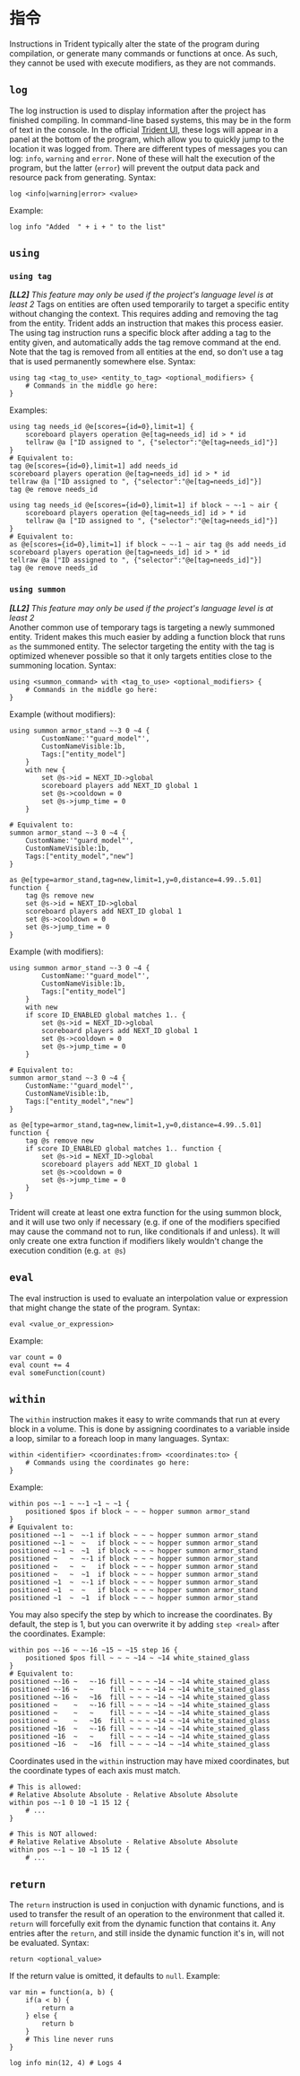 # 指令
Instructions in Trident typically alter the state of the program during compilation, or generate many commands or functions at once. As such, they cannot be used with execute modifiers, as they are not commands.
## `log`
The log instruction is used to display information after the project has finished compiling. In command-line based systems, this may be in the form of text in the console. In the official [Trident UI](), these logs will appear in a panel at the bottom of the program, which allow you to quickly jump to the location it was logged from.
There are different types of messages you can log: `info`, `warning` and `error`.
None of these will halt the execution of the program, but the latter (`error`) will prevent the output data pack and resource pack from generating.
Syntax:
```tdn
log <info|warning|error> <value>
```
Example:
```tdn
log info "Added  " + i + " to the list"
```

## `using`
### `using tag`
*__[LL2]__ This feature may only be used if the project's language level is at least 2*
Tags on entities are often used temporarily to target a specific entity without changing the context. This requires adding and removing the tag from the entity. Trident adds an instruction that makes this process easier. The using tag instruction runs a specific block after adding a tag to the entity given, and automatically adds the tag remove command at the end. Note that the tag is removed from all entities at the end, so don't use a tag that is used permanently somewhere else.
Syntax:
```tdn
using tag <tag_to_use> <entity_to_tag> <optional_modifiers> {
    # Commands in the middle go here:
}
```
Examples:
```tdn
using tag needs_id @e[scores={id=0},limit=1] {
    scoreboard players operation @e[tag=needs_id] id > * id
    tellraw @a ["ID assigned to ", {"selector":"@e[tag=needs_id]"}]
}
# Equivalent to:
tag @e[scores={id=0},limit=1] add needs_id
scoreboard players operation @e[tag=needs_id] id > * id
tellraw @a ["ID assigned to ", {"selector":"@e[tag=needs_id]"}]
tag @e remove needs_id
```
```tdn
using tag needs_id @e[scores={id=0},limit=1] if block ~ ~-1 ~ air {
    scoreboard players operation @e[tag=needs_id] id > * id
    tellraw @a ["ID assigned to ", {"selector":"@e[tag=needs_id]"}]
}
# Equivalent to:
as @e[scores={id=0},limit=1] if block ~ ~-1 ~ air tag @s add needs_id
scoreboard players operation @e[tag=needs_id] id > * id
tellraw @a ["ID assigned to ", {"selector":"@e[tag=needs_id]"}]
tag @e remove needs_id
```

### `using summon`
*__[LL2]__ This feature may only be used if the project's language level is at least 2*  
Another common use of temporary tags is targeting a newly summoned entity. Trident makes this much easier by adding a function block that runs `as` the summoned entity. The selector targeting the entity with the tag is optimized whenever possible so that it only targets entities close to the summoning location.
Syntax:
```tdn
using <summon_command> with <tag_to_use> <optional_modifiers> {
    # Commands in the middle go here:
}
```
Example (without modifiers):
```tdn
using summon armor_stand ~-3 0 ~4 {
        CustomName:'"guard_model"',
        CustomNameVisible:1b,
        Tags:["entity_model"]
    }
    with new {
        set @s->id = NEXT_ID->global
        scoreboard players add NEXT_ID global 1
        set @s->cooldown = 0
        set @s->jump_time = 0
    }

# Equivalent to:
summon armor_stand ~-3 0 ~4 {
    CustomName:'"guard_model"',
    CustomNameVisible:1b,
    Tags:["entity_model","new"]
}

as @e[type=armor_stand,tag=new,limit=1,y=0,distance=4.99..5.01] function {
    tag @s remove new
    set @s->id = NEXT_ID->global
    scoreboard players add NEXT_ID global 1
    set @s->cooldown = 0
    set @s->jump_time = 0
}
```

Example (with modifiers):
```tdn
using summon armor_stand ~-3 0 ~4 {
        CustomName:'"guard_model"',
        CustomNameVisible:1b,
        Tags:["entity_model"]
    }
    with new
    if score ID_ENABLED global matches 1.. {
        set @s->id = NEXT_ID->global
        scoreboard players add NEXT_ID global 1
        set @s->cooldown = 0
        set @s->jump_time = 0
    }

# Equivalent to:
summon armor_stand ~-3 0 ~4 {
    CustomName:'"guard_model"',
    CustomNameVisible:1b,
    Tags:["entity_model","new"]
}

as @e[type=armor_stand,tag=new,limit=1,y=0,distance=4.99..5.01] function {
    tag @s remove new
    if score ID_ENABLED global matches 1.. function {
        set @s->id = NEXT_ID->global
        scoreboard players add NEXT_ID global 1
        set @s->cooldown = 0
        set @s->jump_time = 0
    }
}
```
Trident will create at least one extra function for the using summon block, and it will use two only if necessary (e.g. if one of the modifiers specified may cause the command not to run, like conditionals if and unless). It will only create one extra function if modifiers likely wouldn't change the execution condition (e.g. `at @s`)

## `eval`
The eval instruction is used to evaluate an interpolation value or expression that might change the state of the program.
Syntax:
```tdn
eval <value_or_expression>
```
Example:
```tdn
var count = 0
eval count += 4
eval someFunction(count)
```

## `within`
The `within` instruction makes it easy to write commands that run at every block in a volume. This is done by assigning coordinates to a variable inside a loop, similar to a foreach loop in many languages.
Syntax:
```tdn
within <identifier> <coordinates:from> <coordinates:to> {
    # Commands using the coordinates go here:
}
```
Example:
```tdn
within pos ~-1 ~ ~-1 ~1 ~ ~1 {
    positioned $pos if block ~ ~ ~ hopper summon armor_stand
}
# Equivalent to:
positioned ~-1 ~  ~-1 if block ~ ~ ~ hopper summon armor_stand
positioned ~-1 ~  ~   if block ~ ~ ~ hopper summon armor_stand
positioned ~-1 ~  ~1  if block ~ ~ ~ hopper summon armor_stand
positioned ~   ~  ~-1 if block ~ ~ ~ hopper summon armor_stand
positioned ~   ~  ~   if block ~ ~ ~ hopper summon armor_stand
positioned ~   ~  ~1  if block ~ ~ ~ hopper summon armor_stand
positioned ~1  ~  ~-1 if block ~ ~ ~ hopper summon armor_stand
positioned ~1  ~  ~   if block ~ ~ ~ hopper summon armor_stand
positioned ~1  ~  ~1  if block ~ ~ ~ hopper summon armor_stand
```
You may also specify the step by which to increase the coordinates. By default, the step is 1, but you can overwrite it by adding `step <real>` after the coordinates.
Example:
```tdn
within pos ~-16 ~ ~-16 ~15 ~ ~15 step 16 {
    positioned $pos fill ~ ~ ~ ~14 ~ ~14 white_stained_glass
}
# Equivalent to:
positioned ~-16 ~   ~-16 fill ~ ~ ~ ~14 ~ ~14 white_stained_glass
positioned ~-16 ~   ~    fill ~ ~ ~ ~14 ~ ~14 white_stained_glass
positioned ~-16 ~   ~16  fill ~ ~ ~ ~14 ~ ~14 white_stained_glass
positioned ~    ~   ~-16 fill ~ ~ ~ ~14 ~ ~14 white_stained_glass
positioned ~    ~   ~    fill ~ ~ ~ ~14 ~ ~14 white_stained_glass
positioned ~    ~   ~16  fill ~ ~ ~ ~14 ~ ~14 white_stained_glass
positioned ~16  ~   ~-16 fill ~ ~ ~ ~14 ~ ~14 white_stained_glass
positioned ~16  ~   ~    fill ~ ~ ~ ~14 ~ ~14 white_stained_glass
positioned ~16  ~   ~16  fill ~ ~ ~ ~14 ~ ~14 white_stained_glass
```
Coordinates used in the `within` instruction may have mixed coordinates, but the coordinate types of each axis must match.
```tdn
# This is allowed:
# Relative Absolute Absolute - Relative Absolute Absolute
within pos ~-1 0 10 ~1 15 12 {
    # ...
}

# This is NOT allowed:
# Relative Relative Absolute - Relative Absolute Absolute
within pos ~-1 ~ 10 ~1 15 12 {
    # ...

```

## `return`
The `return` instruction is used in conjuction with dynamic functions, and is used to transfer the result of an operation to the environment that called it.
`return` will forcefully exit from the dynamic function that contains it.
Any entries after the `return`, and still inside the dynamic function it's in, will not be evaluated.
Syntax:
```tdn
return <optional_value>
```
If the return value is omitted, it defaults to `null`.
Example:
```tdn
var min = function(a, b) {
    if(a < b) {
        return a
    } else {
        return b
    }
    # This line never runs
}

log info min(12, 4) # Logs 4
```